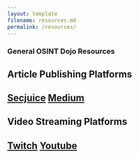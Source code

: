 ```yaml
---
layout: template
filename: resources.md
permalink: /resources/
---
```


<h3>General OSINT Dojo Resources</h3>
<h2>Article Publishing Platforms<h2>
<a href="https://www.secjuice.com/join-secjuice-writing-team/">Secjuice</a>
<a href="https://about.medium.com/creators/">Medium</a>

<h2>Video Streaming Platforms<h2>
<a href="https://www.twitch.tv/">Twitch</a>
<a href="https://www.youtube.com"/>Youtube</a>
